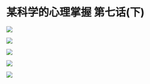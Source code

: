 # 某科学的心理掌握 第七话(下)

![](https://cnindex.github.io/Mental-Out/images/07/5.jpg)

![](https://cnindex.github.io/Mental-Out/images/07/6.jpg)

![](https://cnindex.github.io/Mental-Out/images/07/7.jpg)

![](https://cnindex.github.io/Mental-Out/images/07/8.jpg)

![](https://cnindex.github.io/Mental-Out/images/04/0.jpg)
